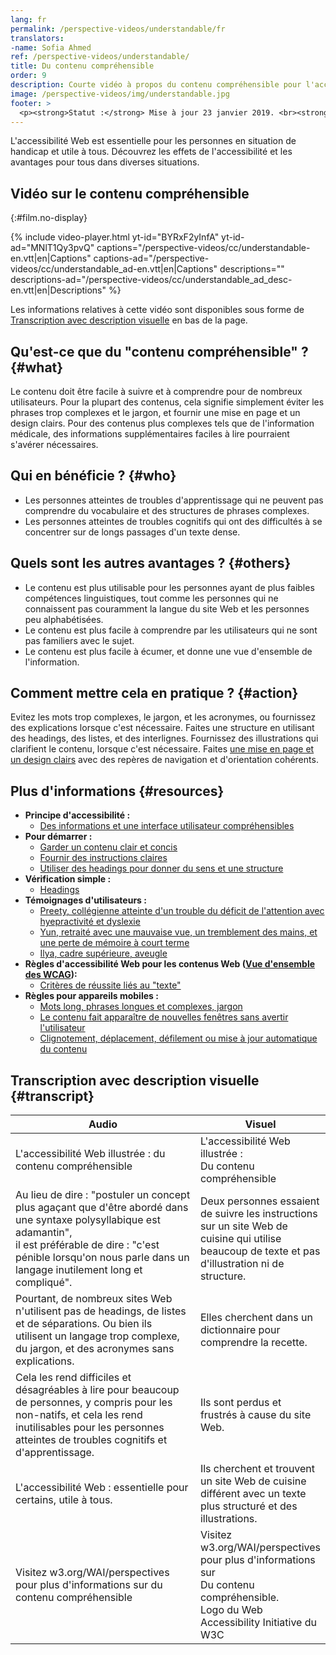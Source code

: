 ```yaml
---
lang: fr
permalink: /perspective-videos/understandable/fr
translators: 
-name: Sofia Ahmed
ref: /perspective-videos/understandable/
title: Du contenu compréhensible
order: 9
description: Courte vidéo à propos du contenu compréhensible pour l'accessibilité Web - de quoi s'agit-il, qui en bénéficie, et comment mettre cela en pratique.
image: /perspective-videos/img/understandable.jpg
footer: >
  <p><strong>Statut :</strong> Mise à jour 23 janvier 2019. <br><strong>Auteur et direction du projet :</strong> <a href="https://www.w3.org/People/shadi">Shadi Abou-Zahra</a>. Développé par le <a href="https://www.w3.org/WAI/EO/">Groupe de travail Éducation et Promotion</a> avec le soutien du projet <a href="https://www.w3.org/WAI/DEV/">WAI-DEV</a> financé par la Commission européenne (CE)<a href="./acknowledgements/">Remerciements</a>.</p>
---
```


L'accessibilité Web est essentielle pour les personnes en situation de handicap et utile à tous. Découvrez les effets de l'accessibilité et les avantages pour tous dans diverses situations.

## Vidéo sur le contenu compréhensible
{:#film.no-display}

{% include video-player.html
    yt-id="BYRxF2yInfA"
    yt-id-ad="MNlT1Qy3pvQ"
    captions="/perspective-videos/cc/understandable-en.vtt|en|Captions"
    captions-ad="/perspective-videos/cc/understandable_ad-en.vtt|en|Captions"
    descriptions=""
    descriptions-ad="/perspective-videos/cc/understandable_ad_desc-en.vtt|en|Descriptions"
%}

Les informations relatives à cette vidéo sont disponibles sous forme de [Transcription avec description visuelle](#transcript) en bas de la page.

Qu'est-ce que du "contenu compréhensible" ? {#what}
---------------------------------

Le contenu doit être facile à suivre et à comprendre pour de nombreux utilisateurs. Pour la plupart des contenus, cela signifie simplement éviter les phrases trop complexes et le jargon, et fournir une mise en page et un design clairs. Pour des contenus plus complexes tels que de l'information médicale, des informations supplémentaires faciles à lire pourraient s'avérer nécessaires.

Qui en bénéficie ? {#who}
----------------------------

-   Les personnes atteintes de troubles d'apprentissage qui ne peuvent pas comprendre du vocabulaire et des structures de phrases complexes.
-   Les personnes atteintes de troubles cognitifs qui ont des difficultés à se concentrer sur de longs passages d'un texte dense.

Quels sont les autres avantages ? {#others}
---------------------------------

-   Le contenu est plus utilisable pour les personnes ayant de plus faibles compétences linguistiques, tout comme les personnes qui ne connaissent pas couramment la langue du site Web et les personnes peu alphabétisées.
-   Le contenu est plus facile à comprendre par les utilisateurs qui ne sont pas familiers avec le sujet.
-   Le contenu est plus facile à écumer, et donne une vue d'ensemble de l'information.

Comment mettre cela en pratique ? {#action}
--------------------------------------

Evitez les mots trop complexes, le jargon, et les acronymes, ou fournissez des explications lorsque c'est nécessaire. Faites une structure en utilisant des headings, des listes, et des interlignes. Fournissez des illustrations qui clarifient le contenu, lorsque c'est nécessaire. Faites [une mise en page et un design clairs](/perspective-videos/layout/) avec des repères de navigation et d'orientation cohérents.

Plus d'informations {#resources}
----------

-   **Principe d'accessibilité :**
    -   [Des informations et une interface utilisateur compréhensibles](/fundamentals/accessibility-principles/#understandable)
-   **Pour démarrer :**
    -   [Garder un contenu clair et concis](/tips/writing/#keep-content-clear-and-concise) 
    -   [Fournir des instructions claires](/tips/writing/#provide-clear-instructions) 
    -   [Utiliser des headings pour donner du sens et une structure](/tips/writing/#use-headings-to-convey-meaning-and-structure) 
-   **Vérification simple :**
    -   [Headings](/test-evaluate/preliminary/#headings) 
-   **Témoignages d'utilisateurs :**
    -   [Preety, collégienne atteinte d'un trouble du déficit de l'attention avec hyepractivité et dyslexie](/people-use-web/user-stories/#classroomstudent)
    -   [Yun, retraité avec une mauvaise vue, un tremblement des mains, et une perte de mémoire à court terme](/people-use-web/user-stories/#retiree)
    -   [Ilya, cadre supérieure, aveugle](/people-use-web/user-stories/#supermarketassistant)
-   **Règles d'accessibilité Web pour les contenus Web ([Vue d'ensemble des WCAG](/standards-guidelines/wcag/)):**
    -   [Critères de réussite liés au "texte"](https://www.w3.org/WAI/WCAG21/quickref/?tags=text) 
-   **Règles pour appareils mobiles :**
    -   [Mots long, phrases longues et complexes, jargon](/standards-guidelines/shared-experiences/#complex) 
    -   [Le contenu fait apparaître de nouvelles fenêtres sans avertir l'utilisateur](/standards-guidelines/shared-experiences/#popups) 
    -   [Clignotement, déplacement, défilement ou mise à jour automatique du contenu](/standards-guidelines/shared-experiences/#dynamic) 

## Transcription avec description visuelle {#transcript}

 <table>
  <thead>
    <tr>
      <th width="65%">Audio</th>
      <th>Visuel</th>
    </tr>
  </thead>
  <tbody>
    <tr>
      <td>L'accessibilité Web illustrée : du contenu compréhensible</td>
      <td>L'accessibilité Web illustrée :<br>
        Du contenu compréhensible</td>
    </tr>
    <tr>
      <td>Au lieu de dire : &quot;postuler un concept plus agaçant que d'être abordé dans une syntaxe polysyllabique est adamantin&quot;,<br>
        il est préférable de dire : &quot;c'est pénible lorsqu'on nous parle dans un langage inutilement long et compliqué&quot;.</td>
      <td>Deux personnes essaient de suivre les instructions sur un site Web de cuisine qui utilise beaucoup de texte et pas d'illustration ni de structure.</td>
    </tr>
    <tr>
      <td>Pourtant, de nombreux sites Web n'utilisent pas de headings, de listes et de séparations. Ou bien ils utilisent un langage trop complexe, du jargon, et des acronymes sans explications.</td>
      <td>Elles cherchent dans un dictionnaire pour comprendre la recette.</td>
    </tr>
    <tr>
      <td>Cela les rend difficiles et désagréables à lire pour beaucoup de personnes, y compris pour les non-natifs, et cela les rend inutilisables pour les personnes atteintes de troubles cognitifs et d'apprentissage.</td>
      <td>Ils sont perdus et frustrés à cause du site Web.</td>
    </tr>
    <tr>
      <td>L'accessibilité Web : essentielle pour certains, utile à tous.</td>
      <td>Ils cherchent et trouvent un site Web de cuisine différent avec un texte plus structuré et des illustrations.</td>
    </tr>
    <tr>
      <td>Visitez w3.org/WAI/perspectives pour plus d'informations sur du contenu compréhensible</td>
      <td>Visitez<br>
        w3.org/WAI/perspectives<br>
        pour plus d'informations sur<br>
        Du contenu compréhensible.<br>
        Logo du Web Accessibility Initiative du W3C</td>
    </tr>
  </tbody>
</table>

